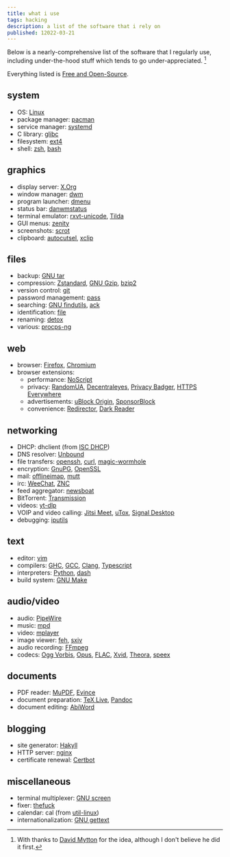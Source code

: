 ```yaml
---
title: what i use
tags: hacking
description: a list of the software that i rely on
published: 12022-03-21
---
```


Below is a nearly-comprehensive list
of the software that I regularly use,
including under-the-hood stuff
which tends to go under-appreciated.
[^mytton]

Everything listed is [Free and Open-Source].

[Free and Open-Source]: https://en.wikipedia.org/wiki/Free_software

## system

* OS: [Linux]
* package manager: [pacman]
* service manager: [systemd]
* C library: [glibc]
* filesystem: [ext4]
* shell: [zsh], [bash]

[Linux]: https://kernel.org/
[pacman]: https://archlinux.org/pacman/
[systemd]: https://systemd.io/
[glibc]: https://gnu.org/software/libc/
[ext4]: https://kernel.org/doc/html/latest/admin-guide/ext4.html
[zsh]: https://zsh.org/
[bash]: https://gnu.org/software/bash/bash.html

## graphics

* display server: [X.Org]
* window manager: [dwm]
* program launcher: [dmenu]
* status bar: [danwmstatus]
* terminal emulator: [rxvt-unicode], [Tilda]
* GUI menus: [zenity]
* screenshots: [scrot]
* clipboard: [autocutsel], [xclip]

[X.Org]: https://x.org
[dwm]: https://dwm.suckless.org/
[dmenu]: https://tools.suckless.org/dmenu/
[danwmstatus]: https://gitlab.com/danso/dwmstatus/
[rxvt-unicode]: http://software.schmorp.de/pkg/rxvt-unicode.html
[Tilda]: https://github.com/lanoxx/tilda
[zenity]: https://gitlab.gnome.org/GNOME/zenity
[scrot]: https://github.com/resurrecting-open-source-projects/scrot
[autocutsel]: https://github.com/sigmike/autocutsel
[xclip]: https://github.com/astrand/xclip

## files

* backup: [GNU tar]
* compression: [Zstandard], [GNU Gzip], [bzip2]
* version control: [git]
* password management: [pass]
* searching: [GNU findutils], [ack]
* identification: [file]
* renaming: [detox]
* various: [procps-ng]

[GNU Tar]: https://gnu.org/software/tar/
[Zstandard]: https://facebook.github.io/zstd/
[GNU Gzip]: https://www.gnu.org/software/gzip/
[bzip2]: https://sourceware.org/bzip2/
[git]: https://git-scm.com/
[pass]: https://passwordstore.org/
[GNU findutils]: https://www.gnu.org/software/findutils/
[ack]: https://beyondgrep.com/
[file]: https://www.darwinsys.com/file/
[detox]: https://github.com/dharple/detox
[procps-ng]: https://gitlab.com/procps-ng/procps

## web

* browser: [Firefox], [Chromium]
* browser extensions:
    - performance: [NoScript]
    - privacy: [RandomUA],
               [Decentraleyes],
               [Privacy Badger],
               [HTTPS Everywhere]
    - advertisements: [uBlock Origin],
                      [SponsorBlock]
    - convenience: [Redirector],
                   [Dark Reader]

[Firefox]: https://mozilla.org/en-US/firefox/
[Chromium]: https://chromium.org/Home/
[NoScript]: https://noscript.net/
[RandomUA]: https://nora.codes/randomua/
[Decentraleyes]: https://decentraleyes.org/
[Privacy Badger]: https://privacybadger.org/
[HTTPS Everywhere]: https://eff.org/https-everywhere
[uBlock Origin]: https://github.com/gorhill/uBlock
[SponsorBlock]: https://sponsor.ajay.app/
[Redirector]: https://einaregilsson.com/redirector/
[Dark Reader]: https://darkreader.org/

## networking

* DHCP: dhclient (from [ISC DHCP])
* DNS resolver: [Unbound]
* file transfers: [openssh], [curl], [magic-wormhole]
* encryption: [GnuPG], [OpenSSL]
* mail: [offlineimap], [mutt]
* irc: [WeeChat], [ZNC]
* feed aggregator: [newsboat]
* BitTorrent: [Transmission]
* videos: [yt-dlp]
* VOIP and video calling: [Jitsi Meet], [uTox], [Signal Desktop]
* debugging: [iputils]

[ISC DHCP]: https://www.isc.org/dhcp/
[Unbound]: https://nlnetlabs.nl/projects/unbound/about/
[openssh]: https://openssh.com/
[curl]: https://curl.se/
[magic-wormhole]: https://github.com/magic-wormhole/magic-wormhole
[GnuPG]: https://gnupg.org/
[OpenSSL]: https://openssl.org/
[offlineimap]: https://www.offlineimap.org/
[mutt]: http://mutt.org/
[WeeChat]: https://weechat.org/
[ZNC]: https://wiki.znc.in/ZNC
[newsboat]: https://newsboat.org/
[Transmission]: https://transmissionbt.com/
[yt-dlp]: https://github.com/yt-dlp/yt-dlp
[Jitsi Meet]: https://jitsi.org/jitsi-meet/
[uTox]: https://github.com/uTox/uTox
[Signal Desktop]: https://signal.org/
[iputils]: https://github.com/iputils/iputils

## text

* editor: [vim]
* compilers: [GHC], [GCC], [Clang], [Typescript]
* interpreters: [Python], [dash]
* build system: [GNU Make]

[vim]: https://www.vim.org/
[GHC]: https://haskell.org/ghc/
[GCC]: https://gcc.gnu.org/
[Clang]: https://clang.llvm.org/
[Typescript]: https://typescriptlang.org/
[Python]: https://python.org/
[dash]: http://gondor.apana.org.au/~herbert/dash/
[GNU Make]: https://gnu.org/software/make/

## audio/video

* audio: [PipeWire]
* music: [mpd]
* video: [mplayer]
* image viewer: [feh], [sxiv]
* audio recording: [FFmpeg]
* codecs: [Ogg Vorbis], [Opus], [FLAC], [Xvid], [Theora], [speex]

[PipeWire]: https://pipewire.org/
[mpd]: https://musicpd.org/
[mplayer]: http://mplayerhq.hu/design7/news.html
[feh]: https://feh.finalrewind.org/
[sxiv]: https://github.com/muennich/sxiv
[FFmpeg]: https://ffmpeg.org/
[Ogg Vorbis]: https://www.xiph.org/vorbis/
[Opus]: https://www.opus-codec.org/
[FLAC]: https://xiph.org/flac/download.html
[Xvid]: https://www.xvid.com/
[Theora]: https://www.theora.org/
[speex]: https://speex.org/

## documents

* PDF reader: [MuPDF], [Evince]
* document preparation: [TeX Live], [Pandoc]
* document editing: [AbiWord]

[MuPDF]: https://mupdf.com/
[Evince]: https://wiki.gnome.org/Apps/Evince
[TeX Live]: https://tug.org/texlive/
[Pandoc]: https://pandoc.org/
[AbiWord]: https://abisource.com/

## blogging

* site generator: [Hakyll]
* HTTP server: [nginx]
* certificate renewal: [Certbot]

[Hakyll]: https://jaspervdj.be/hakyll/
[nginx]: https://nginx.org/
[Certbot]: https://certbot.eff.org/

## miscellaneous

* terminal multiplexer: [GNU screen]
* fixer: [thefuck]
* calendar: cal (from [util-linux])
* internationalization: [GNU gettext]

[GNU Screen]: https://gnu.org/software/screen/
[thefuck]: https://github.com/nvbn/thefuck
[util-linux]: https://git.kernel.org/pub/scm/utils/util-linux/util-linux.git
[GNU gettext]: https://www.gnu.org/software/gettext/

[//]: # (footnotes)

[^mytton]: With thanks to [David Mytton](https://davidmytton.blog/iuse/)
           for the idea,
           although I don't believe he did it first.
